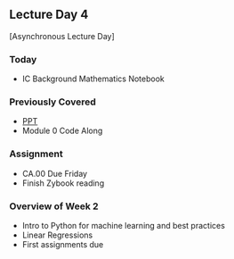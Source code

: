 ## Lecture Day 4

[Asynchronous Lecture Day]

### Today
- IC Background Mathematics Notebook

### Previously Covered

- [PPT](https://docs.google.com/presentation/d/1kSuQyW5DTnkVaZEjGYCkfOxvzCqGEFzWBy4e9Uedd9k/edit?slide=id.g18ade992fa_6_757#slide=id.g18ade992fa_6_757)
- Module 0 Code Along

### Assignment
- CA.00 Due Friday
- Finish Zybook reading

### Overview of Week 2

- Intro to Python for machine learning and best practices
- Linear Regressions
- First assignments due